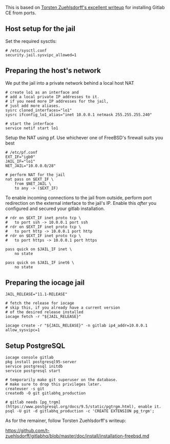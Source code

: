 This is based on [Torsten Zuehlsdorff's excellent writeup](https://github.com/t-zuehlsdorff/gitlabhq/blob/master/doc/install/installation-freebsd.md) for installing Gitlab CE from ports.

## Host setup for the jail

Set the required sysctls:

    # /etc/sysctl.conf
    security.jail.sysvipc_allowed=1


## Preparing the host's network

We put the jail into a private network behind a local host NAT

	# create lo1 as an interface and
	# add a local private IP addresses to it.
	# if you need more IP addresses for the jail,
	# just add more aliases.
	sysrc cloned_interfaces="lo1"
	sysrc ifconfig_lo1_alias="inet 10.0.0.1 netmask 255.255.255.240"

	# start the interface
	service netif start lo1

Setup the NAT using pf. Use whichever one of FreeBSD's firewall suits you best

    # /etc/pf.conf
    EXT_IF="igb0"
    JAIL_IF="lo1"
    NET_JAIL="10.0.0.0/28"

    # perform NAT for the jail
    nat pass on $EXT_IF \
		from $NET_JAIL \
		to any -> ($EXT_IF)


To enable incoming connections to the jail from outside, perform port redirection
on the external interface to the jail's IP. Enable this *after* you configured and
secured your gitlab installation.

	# rdr on $EXT_IF inet proto tcp \
	# 	to port ssh -> 10.0.0.1 port ssh
	# rdr on $EXT_IF inet proto tcp \
	# 	to port http -> 10.0.0.1 port http
	# rdr on $EXT_IF inet proto tcp \
	# 	to port https -> 10.0.0.1 port https

	pass quick on $JAIL_IF inet \
		no state
 
	pass quick on $JAIL_IF inet6 \
		no state


## Preparing the iocage jail 

    JAIL_RELEASE="11.1-RELEASE"

	# fetch the release for iocage
	# skip this, if you already have a current version
	# of the desired release installed
	iocage fetch -r "${JAIL_RELEASE}"

	iocage create -r "${JAIL_RELEASE}" -n gitlab ip4_addr=10.0.0.1 allow_sysvipc=1

## Setup PostgreSQL

    iocage console gitlab
	pkg install postgresql95-server 
	service postgresql initdb
	service postgresql start

	# temporarily make git superuser on the database.
	# make sure to drop this privileges later.
	createuser -s git
	createdb -O git gitlabhq_production
	
	# gitlab needs [pg_trgm](https://www.postgresql.org/docs/9.5/static/pgtrgm.html), enable it.
	psql -U git -d gitlabhq_production -c 'CREATE EXTENSION pg_trgm';

As for the remainer, follow Torsten Zuehlsdorff's writeup:

https://github.com/t-zuehlsdorff/gitlabhq/blob/master/doc/install/installation-freebsd.md
